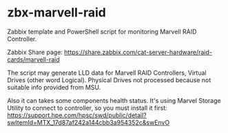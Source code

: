 # zbx-marvell-raid
Zabbix template and PowerShell script for monitoring Marvell RAID Controller.

Zabbix Share page: https://share.zabbix.com/cat-server-hardware/raid-cards/marvell-raid

The script may generate LLD data for Marvell RAID Controllers, Virtual Drives (other word Logical).
Physical Drives not processed because not suitable info provided from MSU.

Also it can takes some components health status. It's using Marvel Storage Utility to
connect to controller, so you must install it first:
https://support.hpe.com/hpsc/swd/public/detail?swItemId=MTX_17d87af242a144cbb3a954352c&swEnvO
